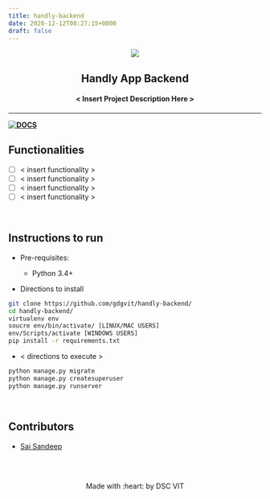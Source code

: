 ```yaml
---
title: handly-backend
date: 2020-12-12T08:27:15+0000
draft: false
---
```

<p align="center">
	<img src="https://user-images.githubusercontent.com/30529572/72455010-fb38d400-37e7-11ea-9c1e-8cdeb5f5906e.png" />
	<h2 align="center"> Handly App Backend </h2>
	<h4 align="center"> < Insert Project Description Here > <h4>
</p>

---
[![DOCS](https://img.shields.io/badge/Documentation-see%20docs-green?style=flat-square&logo=appveyor)](https://documenter.getpostman.com/view/8653133/Szt5equ3?version=latest) 



## Functionalities
- [ ]  < insert functionality >
- [ ]  < insert functionality >
- [ ]  < insert functionality >
- [ ]  < insert functionality >

<br>


## Instructions to run

* Pre-requisites:
	-  Python 3.4+

* Directions to install
```bash
git clone https://github.com/gdgvit/handly-backend/
cd handly-backend/
virtualenv env
soucre env/bin/activate/ [LINUX/MAC USERS] 
env/Scripts/activate [WINDOWS USERS]
pip install -r requirements.txt
```

* < directions to execute >

```bash
python manage.py migrate
python manage.py createsuperuser
python manage.py runserver
```

<br>

## Contributors

* [Sai Sandeep](https://github.com/raysandeep)



<br>
<br>

<p align="center">
	Made with :heart: by DSC VIT
</p>

